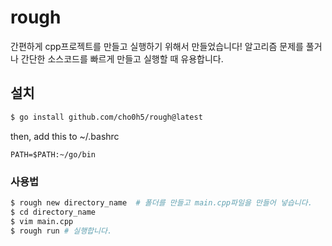 # rough
간편하게 cpp프로젝트를 만들고 실행하기 위해서 만들었습니다!
알고리즘 문제를 풀거나 간단한 소스코드를 빠르게 만들고 실행할 때 유용합니다.
## 설치
```bash
$ go install github.com/cho0h5/rough@latest
```
then, add this to ~/.bashrc
```
PATH=$PATH:~/go/bin
```
### 사용법
```bash
$ rough new directory_name  # 폴더를 만들고 main.cpp파일을 만들어 넣습니다.
$ cd directory_name
$ vim main.cpp
$ rough run # 실행합니다.
```
